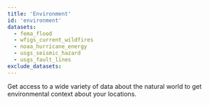 ```yaml
---
title: 'Environment'
id: 'environment'
datasets:
  - fema_flood
  - wfigs_current_wildfires
  - noaa_hurricane_energy
  - usgs_seismic_hazard
  - usgs_fault_lines
exclude_datasets:
---
```


Get access to a wide variety of data about the natural world to get environmental context about your locations.
